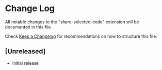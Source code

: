 # Change Log
All notable changes to the "share-selected-code" extension will be documented in this file.

Check [Keep a Changelog](http://keepachangelog.com/) for recommendations on how to structure this file.

## [Unreleased]
- Initial release
